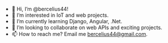 - 👋 Hi, I’m @bercelius44!
- 👀 I’m interested in IoT and web projects.
- 🌱 I’m currently learning Django, Angular, .Net.
- 💞️ I’m looking to collaborate on web APIs and exciting projects.
- 📫 How to reach me? Email me bercelius44@gmail.com.

<!---
bercelius44/bercelius44 is a ✨ special ✨ repository because its `README.md` (this file) appears on your GitHub profile.
You can click the Preview link to take a look at your changes.
--->
